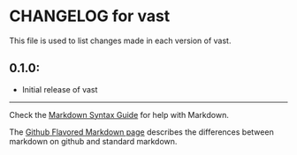 # CHANGELOG for vast

This file is used to list changes made in each version of vast.

## 0.1.0:

* Initial release of vast

- - -
Check the [Markdown Syntax Guide](http://daringfireball.net/projects/markdown/syntax) for help with Markdown.

The [Github Flavored Markdown page](http://github.github.com/github-flavored-markdown/) describes the differences between markdown on github and standard markdown.
